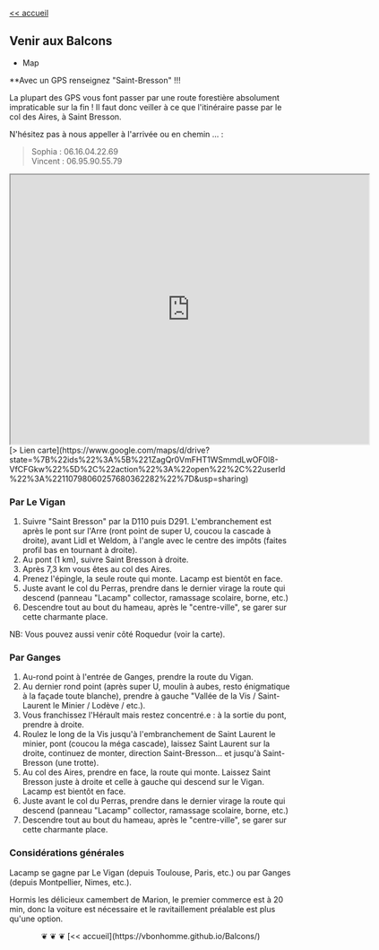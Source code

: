 
[<< accueil](https://vbonhomme.github.io/Balcons/)
## Venir aux Balcons

* Map

**Avec un GPS renseignez "Saint-Bresson" !!!

La plupart des GPS vous font passer par une route forestière absolument impraticable sur la fin ! Il faut donc veiller à ce que l'itinéraire passe par le col des Aires, à Saint Bresson.

N'hésitez pas à nous appeller à l'arrivée ou en chemin ... :
> Sophia : 06.16.04.22.69  
> Vincent : 06.95.90.55.79

<iframe src="https://www.google.com/maps/d/embed?mid=1ZagQr0VmFHT1WSmmdLwOF0l8-VfCFGkw" width="640" height="480"></iframe>
[> Lien carte](https://www.google.com/maps/d/drive?state=%7B%22ids%22%3A%5B%221ZagQr0VmFHT1WSmmdLwOF0l8-VfCFGkw%22%5D%2C%22action%22%3A%22open%22%2C%22userId%22%3A%22110798060257680362282%22%7D&usp=sharing)

### Par Le Vigan
1. Suivre "Saint Bresson" par la D110 puis D291. L'embranchement est après le pont sur l'Arre (ront point de super U, coucou la cascade à droite), avant Lidl et Weldom, à l'angle avec le centre des impôts (faites profil bas en tournant à droite). 
2. Au pont (1 km), suivre Saint Bresson à droite.
3. Après 7,3 km vous êtes au col des Aires.
4. Prenez l'épingle, la seule route qui monte. Lacamp est bientôt en face.
5. Juste avant le col du Perras, prendre dans le dernier virage la route qui descend (panneau "Lacamp" collector, ramassage scolaire, borne, etc.)
6. Descendre tout au bout du hameau, après le "centre-ville", se garer sur cette charmante place.

NB: Vous pouvez aussi venir côté Roquedur (voir la carte).

### Par Ganges
1. Au-rond point à l'entrée de Ganges, prendre la route du Vigan.
2. Au dernier rond point (après super U, moulin à aubes, resto énigmatique à la façade toute blanche), prendre à gauche "Vallée de la Vis / Saint-Laurent le Minier / Lodève / etc.). 
3. Vous franchissez l'Hérault mais restez concentré.e : à la sortie du pont, prendre à droite.
4. Roulez le long de la Vis jusqu'à l'embranchement de Saint Laurent le minier, pont (coucou la méga cascade), laissez Saint Laurent sur la droite, continuez de monter, direction Saint-Bresson... et jusqu'à Saint-Bresson (une trotte).
5. Au col des Aires, prendre en face, la route qui monte. Laissez Saint Bresson juste à droite et celle à gauche qui descend sur le Vigan. Lacamp est bientôt en face.
5. Juste avant le col du Perras, prendre dans le dernier virage la route qui descend (panneau "Lacamp" collector, ramassage scolaire, borne, etc.)
6. Descendre tout au bout du hameau, après le "centre-ville", se garer sur cette charmante place.

### Considérations générales

Lacamp se gagne par Le Vigan (depuis Toulouse, Paris, etc.) ou par Ganges (depuis Montpellier, Nimes, etc.).

Hormis les délicieux camembert de Marion, le premier commerce est à 20 min, donc la voiture est nécessaire et le ravitaillement préalable est plus qu'une option.


<center>
❦   ❦   ❦  
[<< accueil](https://vbonhomme.github.io/Balcons/)
</center>

